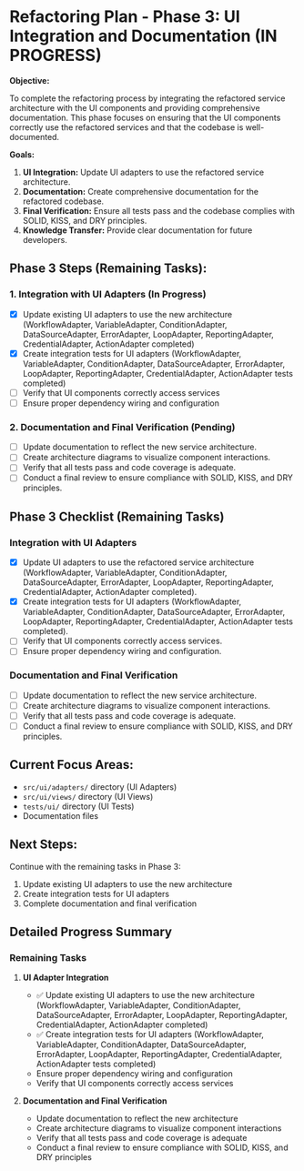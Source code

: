 # Refactoring Plan - Phase 3: UI Integration and Documentation (IN PROGRESS)

**Objective:**

To complete the refactoring process by integrating the refactored service architecture with the UI components and providing comprehensive documentation. This phase focuses on ensuring that the UI components correctly use the refactored services and that the codebase is well-documented.

**Goals:**

1. **UI Integration:** Update UI adapters to use the refactored service architecture.
2. **Documentation:** Create comprehensive documentation for the refactored codebase.
3. **Final Verification:** Ensure all tests pass and the codebase complies with SOLID, KISS, and DRY principles.
4. **Knowledge Transfer:** Provide clear documentation for future developers.

## Phase 3 Steps (Remaining Tasks):

### 1. Integration with UI Adapters (In Progress)

-   [x] Update existing UI adapters to use the new architecture (WorkflowAdapter, VariableAdapter, ConditionAdapter, DataSourceAdapter, ErrorAdapter, LoopAdapter, ReportingAdapter, CredentialAdapter, ActionAdapter completed)
-   [x] Create integration tests for UI adapters (WorkflowAdapter, VariableAdapter, ConditionAdapter, DataSourceAdapter, ErrorAdapter, LoopAdapter, ReportingAdapter, CredentialAdapter, ActionAdapter tests completed)
-   [ ] Verify that UI components correctly access services
-   [ ] Ensure proper dependency wiring and configuration

### 2. Documentation and Final Verification (Pending)

-   [ ] Update documentation to reflect the new service architecture.
-   [ ] Create architecture diagrams to visualize component interactions.
-   [ ] Verify that all tests pass and code coverage is adequate.
-   [ ] Conduct a final review to ensure compliance with SOLID, KISS, and DRY principles.

## Phase 3 Checklist (Remaining Tasks)

### Integration with UI Adapters

-   [x] Update UI adapters to use the refactored service architecture (WorkflowAdapter, VariableAdapter, ConditionAdapter, DataSourceAdapter, ErrorAdapter, LoopAdapter, ReportingAdapter, CredentialAdapter, ActionAdapter completed).
-   [x] Create integration tests for UI adapters (WorkflowAdapter, VariableAdapter, ConditionAdapter, DataSourceAdapter, ErrorAdapter, LoopAdapter, ReportingAdapter, CredentialAdapter, ActionAdapter tests completed).
-   [ ] Verify that UI components correctly access services.
-   [ ] Ensure proper dependency wiring and configuration.

### Documentation and Final Verification

-   [ ] Update documentation to reflect the new service architecture.
-   [ ] Create architecture diagrams to visualize component interactions.
-   [ ] Verify that all tests pass and code coverage is adequate.
-   [ ] Conduct a final review to ensure compliance with SOLID, KISS, and DRY principles.

## Current Focus Areas:

-   `src/ui/adapters/` directory (UI Adapters)
-   `src/ui/views/` directory (UI Views)
-   `tests/ui/` directory (UI Tests)
-   Documentation files

## Next Steps:

Continue with the remaining tasks in Phase 3:

1. Update existing UI adapters to use the new architecture
2. Create integration tests for UI adapters
3. Complete documentation and final verification

## Detailed Progress Summary

### Remaining Tasks

1. **UI Adapter Integration**

    - ✅ Update existing UI adapters to use the new architecture (WorkflowAdapter, VariableAdapter, ConditionAdapter, DataSourceAdapter, ErrorAdapter, LoopAdapter, ReportingAdapter, CredentialAdapter, ActionAdapter completed)
    - ✅ Create integration tests for UI adapters (WorkflowAdapter, VariableAdapter, ConditionAdapter, DataSourceAdapter, ErrorAdapter, LoopAdapter, ReportingAdapter, CredentialAdapter, ActionAdapter tests completed)
    - Ensure proper dependency wiring and configuration
    - Verify that UI components correctly access services

2. **Documentation and Final Verification**
    - Update documentation to reflect the new architecture
    - Create architecture diagrams to visualize component interactions
    - Verify that all tests pass and code coverage is adequate
    - Conduct a final review to ensure compliance with SOLID, KISS, and DRY principles
